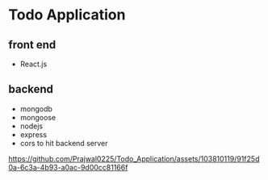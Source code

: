 # Todo Application

## front end

- React.js


## backend

- mongodb
- mongoose
- nodejs
- express
- cors to hit backend server

  

https://github.com/Prajwal0225/Todo_Application/assets/103810119/91f25d0a-6c3a-4b93-a0ac-9d00cc81166f


